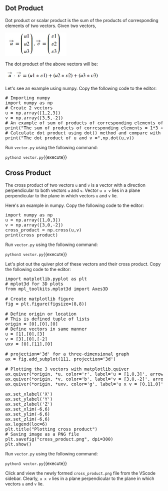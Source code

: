## Dot Product
Dot product or scalar product is the sum of the products of corresponding elements of two vectors. Given two vectors,

![Dot Product 1](./assets/dp1.jpg)

The dot product of the above vectors will be:

![Dot Product 2](./assets/dp2.jpg)

Let's see an example using numpy. Copy the following code to the editor:

<pre class="file" data-filename="vector.py" data-target="replace">
# Importing numpy
import numpy as np
# Create 2 vectors
u = np.array([1,2,3])
v = np.array([3,5,-2])
# An example of sum of products of corresponding elements of both vectors
print("The sum of products of corresponding elements = 1*3 + 2*5 + 3*(-2) =", u[0]*v[0] + u[1]*v[1] + u[2]*v[2])
# Calculate dot product using dot() method and compare with the above result
print("The dot product of u and v =",np.dot(u,v))
</pre>

Run `vector.py` using the following command:

`python3 vector.py`{{execute}}

## Cross Product
The cross product of two vectors `u` and `v` is a vector with a direction perpendicular to both vectors `u` and `v`. Vector `u x v` lies in a plane perpendicular to the plane in which vectors `u` and `v` lie.

Here's an example in numpy. Copy the following code to the editor:

<pre class="file" data-filename="vector.py" data-target="replace">
import numpy as np
u = np.array([1,0,3])
v = np.array([3,0,-2])
cross_product = np.cross(u,v)
print(cross_product)
</pre>

Run `vector.py` using the following command:

`python3 vector.py`{{execute}}

Let's plot out the quiver plot of these vectors and their cross product. Copy the following code to the editor:

<pre class="file" data-filename="vector.py" data-target="replace">
import matplotlib.pyplot as plt
# mplot3d for 3D plots
from mpl_toolkits.mplot3d import Axes3D

# Create matplotlib figure
fig = plt.figure(figsize=(8,8))

# Define origin or location
# This is defined tuple of lists
origin = [0],[0],[0]
# Define vectors in same manner
u = [1],[0],[3]
v = [3],[0],[-2]
uxv = [0],[11],[0]

# projection='3d' for a three-dimensional graph
ax = fig.add_subplot(111, projection='3d')

# Plotting the 3 vectors with matplotlib.quiver
ax.quiver(*origin, *u, color='r', label='u = [1,0,3]', arrow_length_ratio=0.2)
ax.quiver(*origin, *v, color='b', label='v = [3,0,-2]', arrow_length_ratio=0.1)
ax.quiver(*origin, *uxv, color='g', label='u x v = [0,11,0]', arrow_length_ratio=0.1)

ax.set_xlabel('X')
ax.set_ylabel('Y')
ax.set_zlabel('Z')
ax.set_xlim(-6,6)
ax.set_ylim(-6,6)
ax.set_zlim(-6,6)
ax.legend(loc=6)
plt.title("Plotting cross product")
# Saving image as a PNG file
plt.savefig("cross_product.png", dpi=300)
plt.show()
</pre>

Run `vector.py` using the following command:

`python3 vector.py`{{execute}}

Click and view the newly formed `cross_product.png` file from the VScode sidebar. Clearly, `u x v` lies in a plane perpendicular to the plane in which vectors `u` and `v` lie.
